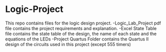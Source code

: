 # Logic-Project
This repo contains files for the logic design project.
-Logic_Lab_Project pdf file contains the project requirements and explanation.
-Excel State Table file contains the state table of the design, the name of each state and the equations of the LEDs
-Project Quartus Folder contains the Quartus II design of the circuits used in this project (except 555 timers)
